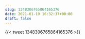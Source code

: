 ```yaml
---
slug: 1348306765864165376
date: 2021-01-10 16:32:37+00:00
draft: false
---
```


{{< tweet 1348306765864165376 >}}

